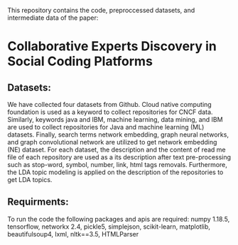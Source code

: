 This repository contains the code, preproccessed datasets, and intermediate data of the paper:

# Collaborative Experts Discovery in Social Coding Platforms


## Datasets: 
We have collected four datasets from Github. 
Cloud native computing foundation is used as a keyword to collect repositories for CNCF data. Similarly, keywords java and IBM, machine learning, data mining, and IBM are used to collect repositories for Java and machine learning (ML) datasets. Finally, search terms network embedding, graph neural networks, and graph convolutional network are utilized to get network embedding (NE) dataset. For each dataset, the description and the content of read me file of each repository are used as a its description after text pre-processing such as stop-word, symbol, number, link, html tags removals. Furthermore, the LDA topic modeling is applied on the description of the repositories to get LDA topics.

## Requirments:
To run the code the following packages and apis are required:
numpy 1.18.5, tensorflow, networkx 2.4, pickle5, simplejson, scikit-learn, matplotlib, beautifulsoup4, lxml, nltk==3.5, HTMLParser

